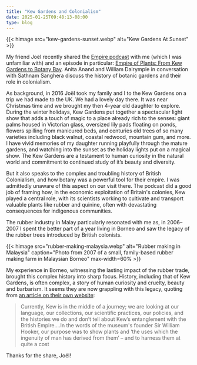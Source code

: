 ```yaml
---
title: "Kew Gardens and Colonialism"
date: 2025-01-25T09:48:13-08:00
type: blog
---
```


{{< himage src="kew-gardens-sunset.webp" alt="Kew Gardens At Sunset" >}}

My friend Joël recently shared the [Empire podcast](https://empirepod.supportingcast.fm/) with me (which I was unfamiliar with) and an episode in particular: [Empire of Plants: From Kew Gardens to Botany Bay](https://pod.link/1639561921/episode/ebcd9f4b23c3d45037b0618b6586f82b). Anita Anand and William Dalrymple in conversation with Sathnam Sanghera discuss the history of botanic gardens and their role in colonialism.

As background, in 2016 Joël took my family and I to the Kew Gardens on a trip we had made to the UK. We had a lovely day there. It was near Christmas time and we brought my then 4-year old daughter to explore. During the winter holidays, Kew Gardens put together a spectacular light show that adds a touch of magic to a place already rich to the senses: giant palms housed in Victorian glass, oversized lily pads floating on ponds, flowers spilling from manicured beds, and centuries old trees of so many varieties including black walnut, coastal redwood, mountain gum, and more. I have vivid memories of my daughter running playfully through the mature gardens, and watching into the sunset as the holiday lights put on a magical show. The Kew Gardens are a testament to human curiosity in the natural world and commitment to continued study of it’s beauty and diversity.

But it also speaks to the complex and troubling history of British Colonialism, and how botany was a powerful tool for their empire. I was admittedly unaware of this aspect on our visit there. The podcast did a good job of framing how, in the economic exploitation of Britain's colonies, Kew played a central role, with its scientists working to cultivate and transport valuable plants like rubber and quinine, often with devastating consequences for indigenous communities.

The rubber industry in Malay particularly resonated with me as, in 2006–2007 I spent the better part of a year living in Borneo and saw the legacy of the rubber trees introduced by British colonists.

{{< himage src="rubber-making-malaysia.webp" alt="Rubber making in Malaysia" caption="Photo from 2007 of a small, family-based rubber making farm in Malaysian Borneo" max-width=60% >}}

My experience in Borneo, witnessing the lasting impact of the rubber trade, brought this complex history into sharp focus. History, including that of Kew Gardens, is often complex, a story of human curiosity and cruelty, beauty and barbarism. It seems they are now grappling with this legacy, quoting from [an article on their own website](https://www.kew.org/read-and-watch/kew-empire-indigo-factory-model):

> Currently, Kew is in the middle of a journey; we are looking at our language, our collections, our scientific practices, our policies, and the histories we do and don’t tell about Kew’s entanglement with the British Empire.…In the words of the museum's founder Sir William Hooker, our purpose was to show plants and ‘the uses which the ingenuity of man has derived from them’ – and to harness them at quite a cost

Thanks for the share, Joël!
